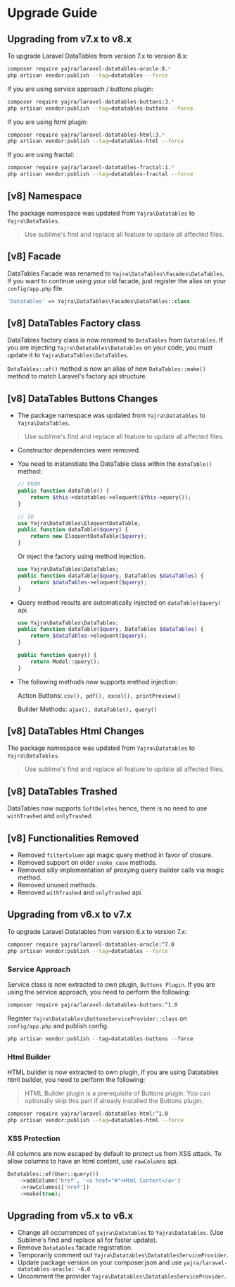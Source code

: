 # Upgrade Guide

<a name="v7-to-v8"></a>
## Upgrading from v7.x to v8.x
To upgrade Laravel DataTables from version 7.x to version 8.x:


```bash
composer require yajra/laravel-datatables-oracle:8.*
php artisan vendor:publish --tag=datatables --force
```

If you are using service approach / buttons plugin:
```bash
composer require yajra/laravel-datatables-buttons:3.*
php artisan vendor:publish --tag=datatables-buttons --force
```

If you are using html plugin:
```bash
composer require yajra/laravel-datatables-html:3.*
php artisan vendor:publish --tag=datatables-html --force
```

If you are using fractal:
```bash
composer require yajra/laravel-datatables-fractal:1.*
php artisan vendor:publish --tag=datatables-fractal --force
```

<a name="namespace"></a>
## [v8] Namespace
The package namespace was updated from `Yajra\Datatables` to `Yajra\DataTables`. 
> Use sublime's find and replace all feature to update all affected files.

<a name="facade"></a>
## [v8] Facade
DataTables Facade was renamed to `Yajra\DataTables\Facades\DataTables`. If you want to continue using your old facade, just register the alias on your `config/app.php` file.

```php
'Datatables' => Yajra\DataTables\Facades\DataTables::class
```

<a name="factory"></a>
## [v8] DataTables Factory class
DataTables factory class is now renamed to `DataTables` from `Datatables`. If you are injecting `Yajra\Datatables\Datatables` on your code, you must update it to `Yajra\DataTables\DataTables`.

`DataTables::of()` method is now an alias of new `DataTables::make()` method to match Laravel's factory api structure.

<a name="buttons"></a>
## [v8] DataTables Buttons Changes
- The package namespace was updated from `Yajra\Datatables` to `Yajra\DataTables`. 
> Use sublime's find and replace all feature to update all affected files.
- Constructor dependencies were removed.
- You need to instanstiate the DataTable class within the `dataTable()` method:
	```php
	// FROM
	public function dataTable() {
		return $this->datatables->eloquent($this->query());
	}
	```
	```php
	// TO
	use Yajra\DataTables\EloquentDataTable;
	public function dataTable($query) {
		return new EloquentDataTable($query);
	}
	```

	Or inject the factory using method injection.
	```php
	use Yajra\DataTables\DataTables;
	public function dataTable($query, DataTables $dataTables) {
		return $dataTables->eloquent($query);
	}
	```
- Query method results are automatically injected on `dataTable($query)` api.
	```php
	use Yajra\DataTables\DataTables;
	public function dataTable($query, DataTables $dataTables) {
		return $dataTables->eloquent($query);
	}

	public function query() {
		return Model::query();
	}
	```
- The following methods now supports method injection:

	Action Buttons: `csv(), pdf(), excel(), printPreview()`

	Builder Methods: `ajax(), dataTable(), query()`


<a name="html"></a>
## [v8] DataTables Html Changes
The package namespace was updated from `Yajra\Datatables` to `Yajra\DataTables`. 
> Use sublime's find and replace all feature to update all affected files.

<a name="trashed"></a>
## [v8] DataTables Trashed
DataTables now supports `SoftDeletes` hence, there is no need to use `withTrashed` and `onlyTrashed`.


<a name="removed"></a>
## [v8] Functionalities Removed
- Removed `filterColumn` api magic query method in favor of closure.
- Removed support on older `snake_case` methods.
- Removed silly implementation of proxying query builder calls via magic method. 
- Removed unused methods.
- Removed `withTrashed` and `onlyTrashed` api.

<a name="v6-to-v7"></a>
## Upgrading from v6.x to v7.x
To upgrade Laravel Datatables from version 6.x to version 7.x:

```sh
composer require yajra/laravel-datatables-oracle:^7.0
php artisan vendor:publish --tag=datatables --force
```

### Service Approach
Service class is now extracted to own plugin, `Buttons Plugin`. If you are using the service approach, you need to perform the following:

```sh
composer require yajra/laravel-datatables-buttons:^1.0
```

Register `Yajra\Datatables\ButtonsServiceProvider::class` on `config/app.php` and publish config.


```php
php artisan vendor:publish --tag=datatables-buttons --force
```


### Html Builder
HTML builder is now extracted to own plugin, If you are using Datatables html builder, you need to perform the following:
> HTML Builder plugin is a prerequisite of Buttons plugin. You can optionally skip this part if already installed the Buttons plugin.

```sh
composer require yajra/laravel-datatables-html:^1.0
php artisan vendor:publish --tag=datatables-html --force
```


### XSS Protection
All columns are now escaped by default to protect us from XSS attack. To allow columns to have an html content, use `rawColumns` api.

```php
Datatables::of(User::query())
	->addColumn('href', '<a href="#">Html Content</a>')
	->rawColumns(['href'])
	->make(true);
```

  
<a name="v5-to-v6"></a>
## Upgrading from v5.x to v6.x
- Change all occurrences of `yajra\Datatables` to `Yajra\Datatables`. (Use Sublime's find and replace all for faster update).
- Remove `Datatables` facade registration.
- Temporarily comment out `Yajra\Datatables\DatatablesServiceProvider`.
- Update package version on your composer.json and use `yajra/laravel-datatables-oracle: ~6.0`
- Uncomment the provider `Yajra\Datatables\DatatablesServiceProvider`.
